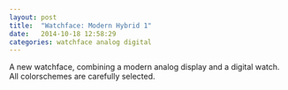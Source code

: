 ```yaml
---
layout: post
title:  "Watchface: Modern Hybrid 1"
date:   2014-10-18 12:58:29
categories: watchface analog digital
---
```

A new watchface, combining a modern analog display and a digital watch. All colorschemes are carefully selected.